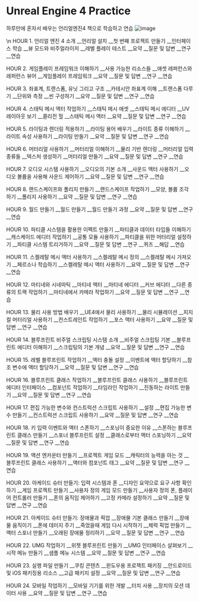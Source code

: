 # Unreal Engine 4 Practice 
 하루만에 혼자서 배우는 언리얼엔진4 책으로 학습하고 연습
![image](https://github.com/madongchan/Unreal-Engine-4-Practice-/assets/63357336/a7393785-7941-4c84-95a6-a008df93fa9f)


\n
HOUR 1. 언리얼 엔진 4 소개
__언리얼 설치
__첫 번째 프로젝트 만들기
__인터페이스 학습
__뷰 모드와 비주얼라이저
__레벨 플레이 테스트
__요약
__질문 및 답변
__연구
__연습

HOUR 2. 게임플레이 프레임워크 이해하기
__사용 가능한 리소스들
__애셋 레퍼런스와 레퍼런스 뷰어
__게임플레이 프레임워크
__요약
__질문 및 답변
__연구
__연습

HOUR 3. 좌표계, 트랜스폼, 유닛 그리고 구조
__카테시안 좌표계 이해
__트랜스폼 다루기
__단위와 측정
__씬 구성하기
__요약
__질문 및 답변
__연구
__연습

HOUR 4. 스태틱 메시 액터 작업하기
__스태틱 메시 애셋
__스태틱 메시 에디터
__UV 레이아웃 보기
__콜리전 헐
__스태틱 메시 액터
__요약
__질문 및 답변
__연구
__연습

HOUR 5. 라이팅과 렌더링 적용하기
__라이팅 용어 배우기
__라이트 종류 이해하기
__라이트 속성 사용하기
__라이팅 만들기
__요약
__질문 및 답변
__연구
__연습

HOUR 6. 머터리얼 사용하기
__머터리얼 이해하기
__물리 기반 렌더링
__머터리얼 입력 종류들
__텍스처 생성하기
__머터리얼 만들기
__요약
__질문 및 답변
__연구
__연습

HOUR 7. 오디오 시스템 사용하기
__오디오의 기본 소개
__사운드 액터 사용하기
__오디오 볼륨을 사용해 사운드 제어하기
__요약
__질문 및 답변
__연구
__연습

HOUR 8. 랜드스케이프와 폴리지 만들기
__랜드스케이프 작업하기
__모양, 볼륨 조각하기
__폴리지 사용하기
__요약
__질문 및 답변
__연구
__연습

HOUR 9. 월드 만들기
__월드 만들기
__월드 만들기 과정
__요약
__질문 및 답변
__연구
__연습

HOUR 10. 파티클 시스템을 활용한 이펙트 만들기
__파티클과 데이터 타입들 이해하기
__캐스케이드 에디터 작업하기
__공통 모듈 사용하기
__파티클을 위한 머터리얼 설정하기
__파티클 시스템 트리거하기
__요약
__질문 및 답변
__연구
__퀴즈
__해답
__연습

HOUR 11. 스켈레탈 메시 액터 사용하기
__스켈레탈 메시 정의
__스켈레탈 메시 가져오기
__페르소나 학습하기
__스켈레탈 메시 액터 사용하기
__요약
__질문 및 답변
__연구
__연습

HOUR 12. 마티네와 시네마틱
__마티네 액터
__마티네 에디터
__커브 에디터
__다른 종류의 트랙 작업하기
__마티네에서 카메라 작업하기
__요약
__질문 및 답변
__연구
__연습

HOUR 13. 물리 사용 방법 배우기
__UE4에서 물리 사용하기
__물리 시뮬레이션
__피지컬 머터리얼 사용하기
__컨스트레인트 작업하기
__포스 액터 사용하기
__요약
__질문 및 답변
__연구
__연습

HOUR 14. 블루프린트 비주얼 스크립팅 시스템 소개
__비주얼 스크립팅 기본
__블루프린트 에디터 이해하기
__스크립팅의 기본 개념
__요약
__질문 및 답변
__연구
__연습

HOUR 15. 레벨 블루프린트 작업하기
__액터 충돌 설정
__이벤트에 액터 할당하기
__참조 변수에 액터 할당하기
__요약
__질문 및 답변
__연구
__연습

HOUR 16. 블루프린트 클래스 작업하기
__블루프린트 클래스 사용하기
__블루프린트 에디터 인터페이스
__컴포넌트 작업하기
__타임라인 작업하기
__진동하는 라이트 만들기
__요약
__질문 및 답변
__연구
__연습

HOUR 17. 편집 가능한 변수와 컨스트럭션 스크립트 사용하기
__설정
__편집 가능한 변수 만들기
__컨스트럭션 스크립트 사용하기
__요약
__질문 및 답변
__연구
__연습

HOUR 18. 키 입력 이벤트와 액터 스폰하기
__스포닝이 중요한 이유
__스폰하는 블루프린트 클래스 만들기
__스포너 블루프린트 설정
__클래스로부터 액터 스포닝하기
__요약
__질문 및 답변
__연구
__연습

HOUR 19. 액션 엔카운터 만들기
__프로젝트 게임 모드
__캐릭터의 능력을 아는 것
__블루프린트 클래스 사용하기
__액터와 컴포넌트 태그
__요약
__질문 및 답변
__연구
__연습

HOUR 20. 아케이드 슈터 만들기: 입력 시스템과 폰
__디자인 요약으로 요구 사항 확인하기
__게임 프로젝트 만들기
__사용자 정의 게임 모드 만들기
__사용자 정의 폰, 플레이어 컨트롤러 만들기
__폰의 움직임 제어하기
__고정 카메라 설정하기
__요약
__질문 및 답변
__연구
__연습

HOUR 21. 아케이드 슈터 만들기: 장애물과 픽업
__장애물 기본 클래스 만들기
__장애물 움직이기
__폰에 데미지 주기
__죽었을때 게임 다시 시작하기
__체력 픽업 만들기
__액터 스포너 만들기
__오래된 장애물 정리하기
__요약
__질문 및 답변
__연구
__연습

HOUR 22. UMG 작업하기
__위젯 블루프린트 만들기
__UMG 인터페이스 살펴보기
__시작 메뉴 만들기
__샘플 메뉴 시스템
__요약
__질문 및 답변
__연구
__연습

HOUR 23. 실행 파일 만들기
__쿠킹 콘텐츠
__윈도우용 프로젝트 패키징
__안드로이드 및 iOS 패키징용 리소스
__고급 패키지 설정
__요약
__질문 및 답변
__연구
__연습

HOUR 24. 모바일 작업하기
__모바일 기기를 위한 개발
__터치 사용
__장치의 모션 데이터 사용
__요약
__질문 및 답변
__연구
__연습
